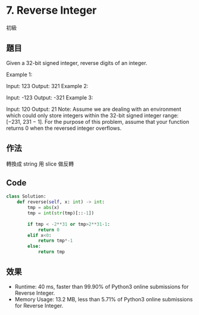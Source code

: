 # 7. Reverse Integer

初級

## 題目

Given a 32-bit signed integer, reverse digits of an integer.

Example 1:

Input: 123
Output: 321
Example 2:

Input: -123
Output: -321
Example 3:

Input: 120
Output: 21
Note:
Assume we are dealing with an environment which could only store integers within the 32-bit signed integer range: [−231,  231 − 1]. For the purpose of this problem, assume that your function returns 0 when the reversed integer overflows.

## 作法

轉換成 string 用 slice 做反轉

## Code

```python
class Solution:
    def reverse(self, x: int) -> int:
        tmp = abs(x)
        tmp = int(str(tmp)[::-1])
        
        if tmp < -2**31 or tmp>2**31-1:
            return 0
        elif x<0:
            return tmp*-1
        else:
            return tmp
```

## 效果

- Runtime: 40 ms, faster than 99.90% of Python3 online submissions for Reverse Integer.
- Memory Usage: 13.2 MB, less than 5.71% of Python3 online submissions for Reverse Integer.